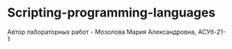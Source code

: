 # Scripting-programming-languages
Автор лабораторных работ - Мозолова Мария Александровна, АСУб-21-1

